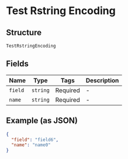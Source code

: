 
# Test Rstring Encoding

## Structure

`TestRstringEncoding`

## Fields

| Name | Type | Tags | Description |
|  --- | --- | --- | --- |
| `field` | `string` | Required | - |
| `name` | `string` | Required | - |

## Example (as JSON)

```json
{
  "field": "field6",
  "name": "name0"
}
```

